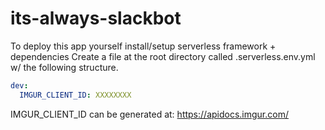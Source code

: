 # its-always-slackbot

To deploy this app yourself install/setup serverless framework + dependencies
Create a file at the root directory called .serverless.env.yml w/ the following structure.

```YAML
dev:
  IMGUR_CLIENT_ID: XXXXXXXX
```

IMGUR_CLIENT_ID can be generated at: https://apidocs.imgur.com/